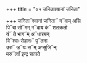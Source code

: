 +++
title = "०५ जनिताश्वानां जनिता"

+++
जनिता᳓श्वानां जनिता᳓ ग᳓वाम् असि  
पि᳓बा सो᳓मम् म᳓दाय कं᳓ शतक्रतो  
यं᳓ ते भाग᳓म् अ᳓धारयन्  
वि᳓श्वाः सेहानः᳓ पृ᳓तना  
उरु᳓ ज्र᳓यः स᳓म् अप्सुजि᳓न्  
मरु᳓त्वाँ इन्द्र सत्पते